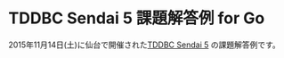 TDDBC Sendai 5 課題解答例 for Go
================================

2015年11月14日(土)に仙台で開催された[TDDBC Sendai 5](https://tddbc.doorkeeper.jp/events/31500) の課題解答例です。

